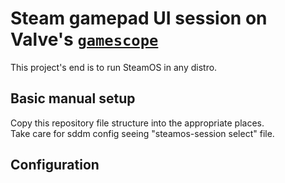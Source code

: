 # Steam gamepad UI session on Valve's [`gamescope`](https://github.com/Plagman/gamescope)

This project's end is to run SteamOS in any distro.

## Basic manual setup

Copy this repository file structure into the appropriate places.   
Take care for sddm config seeing "steamos-session select" file.

## Configuration

